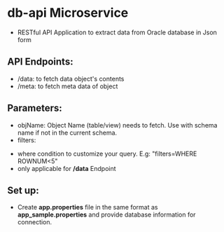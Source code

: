 # db-api Microservice
* RESTful API Application to extract data from Oracle database in Json form

## API Endpoints:
* /data: to fetch data object's contents
* /meta: to fetch meta data of object

## Parameters:
* objName: Object Name (table/view) needs to fetch. Use with schema name if not in the current schema.
* filters:
- where condition to customize your query. E.g: "filters=WHERE ROWNUM<5"
- only applicable for **/data** Endpoint

## Set up:
* Create **app.properties** file in the same format as **app_sample.properties** and provide database information for connection.
